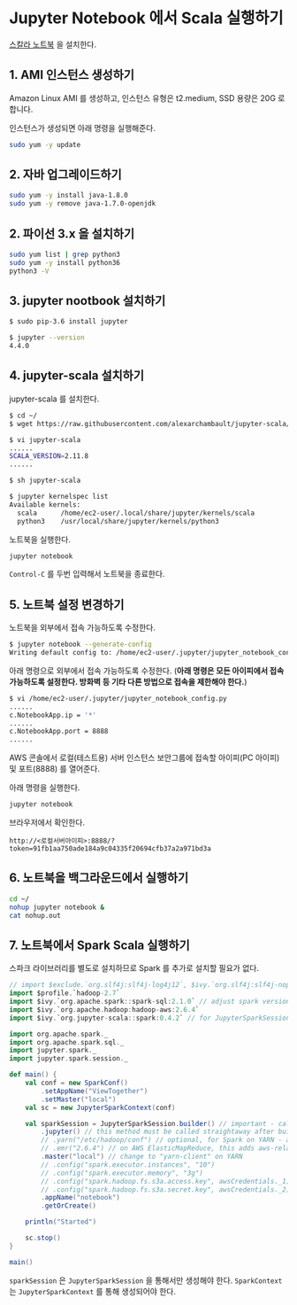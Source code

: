# Jupyter Notebook 에서 Scala 실행하기

[스칼라 노트북](https://github.com/jupyter-scala/jupyter-scala) 을 설치한다.

## 1. AMI 인스턴스 생성하기

Amazon Linux AMI 를 생성하고, 인스턴스 유형은 t2.medium, SSD 용량은 20G 로 합니다.

인스턴스가 생성되면 아래 명령을 실행해준다.

```sh
sudo yum -y update
```

## 2. 자바 업그레이드하기

```sh
sudo yum -y install java-1.8.0
sudo yum -y remove java-1.7.0-openjdk
```

## 2. 파이선 3.x 을 설치하기

```sh
sudo yum list | grep python3
sudo yum -y install python36
python3 -V
```

## 3. jupyter nootbook 설치하기

```sh
$ sudo pip-3.6 install jupyter

$ jupyter --version
4.4.0
```

## 4. jupyter-scala 설치하기

jupyter-scala 를 설치한다.

```sh
$ cd ~/
$ wget https://raw.githubusercontent.com/alexarchambault/jupyter-scala/master/jupyter-scala

$ vi jupyter-scala
......
SCALA_VERSION=2.11.8
......

$ sh jupyter-scala

$ jupyter kernelspec list
Available kernels:
  scala      /home/ec2-user/.local/share/jupyter/kernels/scala
  python3    /usr/local/share/jupyter/kernels/python3
```

노트북을 실행한다.

```sh
jupyter notebook
```

`Control-C` 를 두번 입력해서 노트북을 종료한다.

## 5. 노트북 설정 변경하기

노트북을 외부에서 접속 가능하도록 수정한다.

```sh
$ jupyter notebook --generate-config
Writing default config to: /home/ec2-user/.jupyter/jupyter_notebook_config.py
```

아래 명령으로 외부에서 접속 가능하도록 수정한다.
(**아래 명령은 모든 아이피에서 접속가능하도록 설정한다. 방화벽 등 기타 다른 방법으로 접속을 제한해야 한다.**)

```sh
$ vi /home/ec2-user/.jupyter/jupyter_notebook_config.py
......
c.NotebookApp.ip = '*'
......
c.NotebookApp.port = 8888
......
```

AWS 콘솔에서 로컬(테스트용) 서버 인스턴스 보안그룹에 접속할 아이피(PC 아이피) 및 포트(8888) 를 열어준다.

아래 명령을 실행한다.

```sh
jupyter notebook
```

브라우저에서 확인한다.

`http://<로컬서버아이피>:8888/?token=91fb1aa750ade184a9c04335f20694cfb37a2a971bd3a`

## 6. 노트북을 백그라운드에서 실행하기

```sh
cd ~/
nohup jupyter notebook &
cat nohup.out
```

## 7. 노트북에서 Spark Scala 실행하기

스파크 라이브러리를 별도로 설치하므로 Spark 를 추가로 설치할 필요가 없다.

```scala
// import $exclude.`org.slf4j:slf4j-log4j12`, $ivy.`org.slf4j:slf4j-nop:1.7.21` // for cleaner logs
import $profile.`hadoop-2.7`
import $ivy.`org.apache.spark::spark-sql:2.1.0` // adjust spark version - spark >= 2.0
import $ivy.`org.apache.hadoop:hadoop-aws:2.6.4`
import $ivy.`org.jupyter-scala::spark:0.4.2` // for JupyterSparkSession (SparkSession aware of the jupyter-scala kernel)

import org.apache.spark._
import org.apache.spark.sql._
import jupyter.spark._
import jupyter.spark.session._

def main() {
    val conf = new SparkConf()
        .setAppName("ViewTogether")
        .setMaster("local")
    val sc = new JupyterSparkContext(conf)

    val sparkSession = JupyterSparkSession.builder() // important - call this rather than SparkSession.builder()
        .jupyter() // this method must be called straightaway after builder()
        // .yarn("/etc/hadoop/conf") // optional, for Spark on YARN - argument is the Hadoop conf directory
        // .emr("2.6.4") // on AWS ElasticMapReduce, this adds aws-related to the spark jar list
        .master("local") // change to "yarn-client" on YARN
        // .config("spark.executor.instances", "10")
        // .config("spark.executor.memory", "3g")
        // .config("spark.hadoop.fs.s3a.access.key", awsCredentials._1)
        // .config("spark.hadoop.fs.s3a.secret.key", awsCredentials._2)
        .appName("notebook")
        .getOrCreate()

    println("Started")

    sc.stop()
}

main()
```

`sparkSession` 은 `JupyterSparkSession` 을 통해서만 생성해야 한다. `SparkContext` 는 `JupyterSparkContext` 를 통해 생성되어야 한다.
